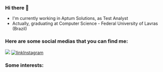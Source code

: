### Hi there 👋

 - I'm currently working in Aptum Solutions, as Test Analyst
 - Actually, graduating at Computer Science - Federal University of Lavras (Brazil) 

### Here are some social medias that you can find me:

[<img src="https://img.shields.io/badge/https://cdn4.iconfinder.com/data/icons/picons-social/57/38-instagram-3-512.png****" />](https://twitter.com/nathan_araujos)
[![linkInstagram](https://cdn1.iconfinder.com/data/icons/social-media-outline-6/128/SocialMedia_Instagram-Outline-512.png)](http://www.twitter.com/meunome "texto título")


### Some interests:



